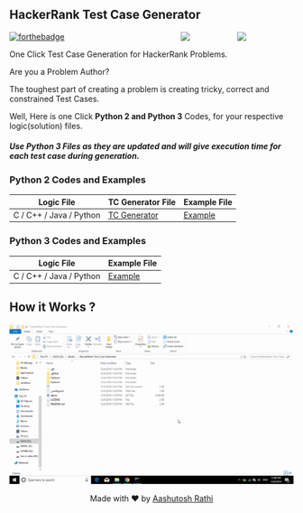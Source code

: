 ## HackerRank Test Case Generator

[<img src="https://image.flaticon.com/icons/svg/180/180867.svg" align="right" width="100">](#)
[<img src="https://brandfolder.com/hackerrank/logo/hackerrank-primary-logo.png" align="right" width="100">](https://www.hackerrank.com/)

[![forthebadge](http://forthebadge.com/images/badges/made-with-python.svg)](http://forthebadge.com)


One Click Test Case Generation for HackerRank Problems.

Are you a Problem Author?

The toughest part of creating a problem is creating tricky, correct and constrained Test Cases.

Well, Here is one Click **Python 2 and Python 3** Codes, for your respective logic(solution) files.

##### Use Python 3 Files as they are updated and will give execution time for each test case during generation.



### Python 2 Codes and Examples

Logic File | TC Generator File | Example File |
------------------ | ------------- | ---------------
C / C++ / Java / Python | [TC Generator](/Python2/TC-Generator/TCGen.py) | [Example](/Python2/Example) |


### Python 3 Codes and Examples

Logic File | Example File |
------------------ | ---------------
C / C++ / Java / Python |  [Example](/Python3/Example) |



## How it Works ?

![Demo](demo.gif)



<p align="center"> Made with ❤ by <a href="https://github.com/aashutoshrathi">Aashutosh Rathi</a></p>
